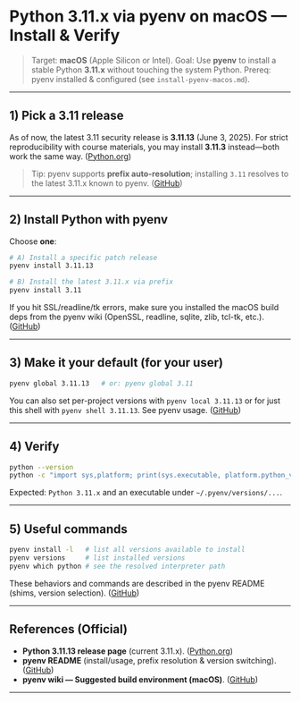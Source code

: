 # Python 3.11.x via pyenv on macOS — Install & Verify

> Target: **macOS** (Apple Silicon or Intel).
> Goal: Use **pyenv** to install a stable Python **3.11.x** without touching the system Python.
> Prereq: pyenv installed & configured (see `install-pyenv-macos.md`).

---

## 1) Pick a 3.11 release

As of now, the latest 3.11 security release is **3.11.13** (June 3, 2025). For strict reproducibility with course materials, you may install **3.11.3** instead—both work the same way. ([Python.org][4])

> Tip: pyenv supports **prefix auto-resolution**; installing `3.11` resolves to the latest 3.11.x known to pyenv. ([GitHub][3])

---

## 2) Install Python with pyenv

Choose **one**:

```bash
# A) Install a specific patch release
pyenv install 3.11.13

# B) Install the latest 3.11.x via prefix
pyenv install 3.11
```

If you hit SSL/readline/tk errors, make sure you installed the macOS build deps from the pyenv wiki (OpenSSL, readline, sqlite, zlib, tcl-tk, etc.). ([GitHub][1])

---

## 3) Make it your default (for your user)

```bash
pyenv global 3.11.13   # or: pyenv global 3.11
```

You can also set per-project versions with `pyenv local 3.11.13` or for just this shell with `pyenv shell 3.11.13`. See pyenv usage. ([GitHub][3])

---

## 4) Verify

```bash
python --version
python -c "import sys,platform; print(sys.executable, platform.python_version())"
```

Expected: `Python 3.11.x` and an executable under `~/.pyenv/versions/...`.

---

## 5) Useful commands

```bash
pyenv install -l   # list all versions available to install
pyenv versions     # list installed versions
pyenv which python # see the resolved interpreter path
```

These behaviors and commands are described in the pyenv README (shims, version selection). ([GitHub][3])

---

## References (Official)

* **Python 3.11.13 release page** (current 3.11.x). ([Python.org][4])
* **pyenv README** (install/usage, prefix resolution & version switching). ([GitHub][3])
* **pyenv wiki — Suggested build environment (macOS)**. ([GitHub][1])

---

[1]: https://github.com/pyenv/pyenv/wiki "Home · pyenv/pyenv Wiki · GitHub"
[2]: https://formulae.brew.sh/formula/pyenv "pyenv — Homebrew Formulae"
[3]: https://github.com/pyenv/pyenv "GitHub - pyenv/pyenv: Simple Python version management"
[4]: https://www.python.org/downloads/release/python-31113/ "Python Release Python 3.11.13"

